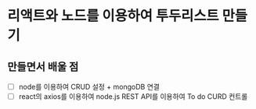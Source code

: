 # 리액트와 노드를 이용하여 투두리스트 만들기

## 만들면서 배울 점

- [ ] node를 이용하여 CRUD 설정 + mongoDB 연결
- [ ] react의 axios를 이용하여 node.js REST API를 이용하여 To do CURD 컨트롤
